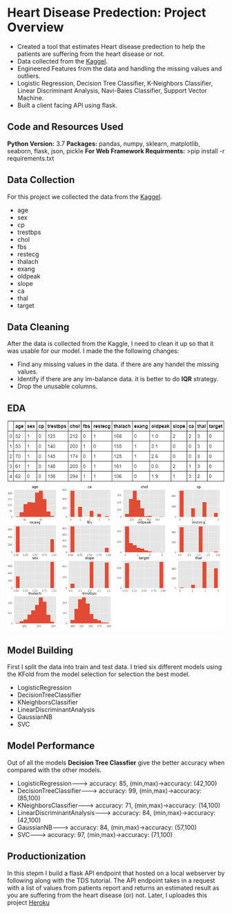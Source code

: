 # Heart Disease Predection: Project Overview
- Created a tool that estimates Heart disease predection  to help the patients are suffering from the heart disease or not.
- Data collected from the [Kaggel](https://www.kaggle.com/ronitf/heart-disease-uci).
- Engineered Features from the data and handling the missing values and outliers.
- Logistic Regression, Decision Tree Classifier, K-Neighbors Classifier, Linear Discriminant Analysis, Navi-Baies Classifier, Support Vector Machine.
- Built a client facing API using flask.
## Code and Resources Used
**Python Version:** 3.7
**Packages:** pandas, numpy, sklearn, matplotlib, seaborn, flask, json, pickle
**For Web Framework Requirments:** >pip install -r requirements.txt
## Data Collection
For this project we collected the data from the [Kaggel](https://www.kaggle.com/ronitf/heart-disease-uci).
- age
- sex
- cp
- trestbps
- chol
- fbs
- restecg
- thalach
- exang
- oldpeak
- slope
- ca
- thal
- target
## Data Cleaning
After the data is collected from the Kaggle, I need to clean it up so that it was usable for our model. I made the the following changes:
- Find any missing values in the data. if there are any handel the missing values.
- Identify if there are any im-balance data. it is better to do **IQR** strategy.
- Drop the unusable columns.
## EDA
![alt data image not found](https://github.com/SivaRamiReddyModugula/heart_disease_predection/blob/data_gathering/Heart%20disease%20images/data.PNG)
![alt hist image not found](https://github.com/SivaRamiReddyModugula/heart_disease_predection/blob/data_gathering/Heart%20disease%20images/hist.PNG)
## Model Building
First I split the data into train and test data.
I tried six different models using the KFold from the model selection for selection the best model. 
- LogisticRegression
- DecisionTreeClassifier
- KNeighborsClassifier
- LinearDiscriminantAnalysis
- GaussianNB
- SVC
## Model Performance
Out of all the models **Decision Tree Classfier** give the better accuracy when compared with the other models.
- LogisticRegression---> accuracy: 85, (min,max)->accuracy: (42,100)
- DecisionTreeClassifier---> accuracy: 99, (min,max)->accuracy: (85,100)
- KNeighborsClassifier---> accuracy: 71, (min,max)->accuracy: (14,100)
- LinearDiscriminantAnalysis---> accuracy: 84, (min,max)->accuracy: (42,100)
- GaussianNB---> accuracy: 84, (min,max)->accuracy: (57,100)
- SVC---> accuracy: 97, (min,max)->accuracy: (71,100)
## Productionization
In this stepm I build a flask API endpoint that hosted on a local webserver by following along with the TDS tutorial. The API endpoint takes in a request with a list of values from patients report and returns an estimated result as you are suffering from the heart disease (or) not.
Later, I uploades this project [Heroku](https://heart-disease-pediction-api.herokuapp.com/)
